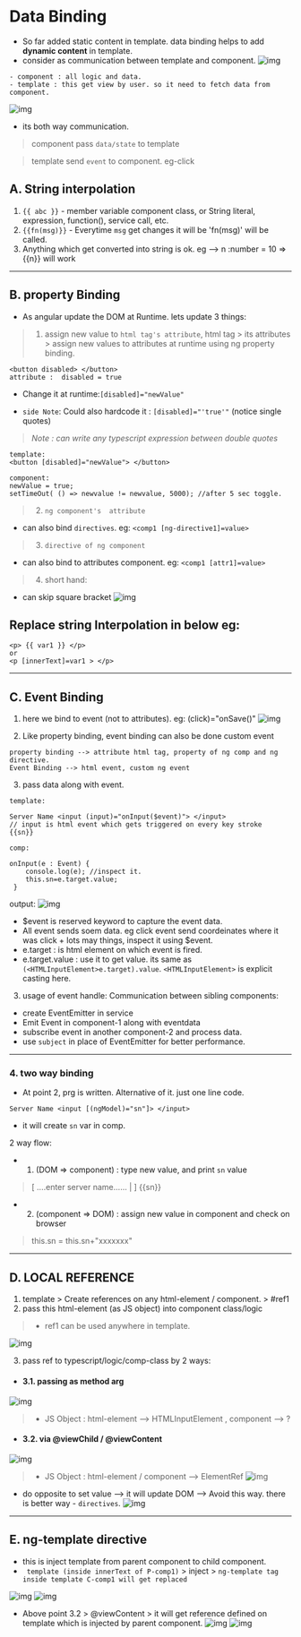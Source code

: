 # Data Binding 
- So far added static content in template. data binding helps to add **dynamic content** in template.
- consider as communication between template and component.
![img](https://github.com/lekhrajdinkar/NG6/blob/master/notes/assets/basic/11.JPG)

```
- component : all logic and data.
- template : this get view by user. so it need to fetch data from component.
```
![img](https://github.com/lekhrajdinkar/NG6/blob/master/notes/assets/basic/5.JPG)
- its both way communication.
> component pass `data/state` to template

> template send `event` to component. eg-click

## A. String interpolation
1. `{{ abc }}` - member variable component class, or String literal, expression, function(), service call, etc. 
2. `{{fn(msg)}}` - Everytime `msg` get changes it will be 'fn(msg)' will be called.
3. Anything which get converted into string is ok. eg --> n :number = 10 => {{n}} will work

***
## B. property Binding
- As angular update the DOM at Runtime. lets update 3 things: 
> 1. assign new value to `html tag's attribute`, 
html tag > its attributes > assign new values to attributes at runtime using ng property binding. 
```
<button disabled> </button>
attribute :  disabled = true
```
- Change it at runtime:`[disabled]="newValue"` 

- `side Note`: Could also hardcode it : `[disabled]="'true'"`  (notice single quotes)
> _Note : can write any typescript expression between double quotes_
```
template:
<button [disabled]="newValue"> </button>

component:
newValue = true;
setTimeOut( () => newvalue != newvalue, 5000); //after 5 sec toggle.
```
> 2. `ng component's  attribute`
- can also bind `directives`. eg: `<comp1 [ng-directive1]=value>`

> 3. `directive of ng component`
- can also bind to attributes component. eg: `<comp1 [attr1]=value>`

> 4. short hand:
- can skip square bracket
![img](https://github.com/lekhrajdinkar/NG6/blob/master/notes/assets/basic/comp/01.jpg)

## Replace string Interpolation in below eg:
```
<p> {{ var1 }} </p>
or
<p [innerText]=var1 > </p> 
```

***
## C. Event Binding

1.  here we bind to event (not to attributes). eg: (click)="onSave()"
![img](https://github.com/lekhrajdinkar/NG6/blob/master/notes/assets/basic/6.JPG)

2. Like property binding, event binding can also be done custom event
```
property binding --> attribute html tag, property of ng comp and ng directive.
Event Binding --> html event, custom ng event
```

3.  pass data along with event.
```
template:

Server Name <input (input)="onInput($event)"> </input>
// input is html event which gets triggered on every key stroke
{{sn}}

comp:

onInput(e : Event) {
    console.log(e); //inspect it.
    this.sn=e.target.value;
 }

```
output: 
![img](https://github.com/lekhrajdinkar/NG6/blob/master/notes/assets/basic/7.JPG)

- $event is reserved keyword to capture the event data.
- All event sends soem data. eg click event send coordeinates where it was click + lots may things, inspect it using $event. 
- e.target : is html element on which event is fired.
- e.target.value : use it to get value. its same as `(<HTMLInputElement>e.target).value`. `<HTMLInputElement>` is explicit casting here.

3. usage of event handle: Communication between sibling components:
- create EventEmitter in service
- Emit Event in component-1 along with eventdata
- subscribe event in another component-2 and process data.
- use `subject` in place of EventEmitter for better performance.
***

### 4. two way binding
- At point 2, prg is written. Alternative of it. just one line code.
```
Server Name <input [(ngModel)="sn"]> </input>
```
- it will create `sn` var in comp.

2 way flow:
- 1. (DOM => component) : type new value, and print `sn` value 
> [ ....enter server name...... |  ] {{sn}}

- 2. (component => DOM) : assign new value in component and check on browser 
> this.sn = this.sn+"xxxxxxx" 
***

## D. LOCAL REFERENCE

1. template > Create references on any html-element / component. > #ref1
2. pass this html-element (as JS object) into component class/logic

> - ref1 can be used anywhere in template.

![img](https://github.com/lekhrajdinkar/NG6/blob/master/notes/assets/basic/comp/09.jpg)

3. pass ref to typescript/logic/comp-class by 2 ways:

- #### 3.1. passing as method arg
![img](https://github.com/lekhrajdinkar/NG6/blob/master/notes/assets/basic/comp/10.jpg)

> - JS Object : html-element --> HTMLInputElement , component --> ? 

- #### 3.2. via @viewChild / @viewContent
![img](https://github.com/lekhrajdinkar/NG6/blob/master/notes/assets/basic/comp/11.jpg)
> - JS Object : html-element / component --> ElementRef 
![img](https://github.com/lekhrajdinkar/NG6/blob/master/notes/assets/basic/comp/12.jpg)

- do opposite to set value --> it will update DOM --> Avoid this way. there is better way - `directives`.
![img](https://github.com/lekhrajdinkar/NG6/blob/master/notes/assets/basic/comp/13.jpg) 

***

## E. ng-template directive
- this is inject template from parent component to child component.
- ` template (inside innerText of P-comp1)` > inject > `ng-template tag inside template C-comp1 will get replaced`


![img](https://github.com/lekhrajdinkar/NG6/blob/master/notes/assets/basic/comp/14.jpg)
![img](https://github.com/lekhrajdinkar/NG6/blob/master/notes/assets/basic/comp/15.jpg)

- Above point 3.2 > @viewContent > it will get reference defined on template which is injected by parent component.
![img](https://github.com/lekhrajdinkar/NG6/blob/master/notes/assets/basic/comp/16.jpg)
![img](https://github.com/lekhrajdinkar/NG6/blob/master/notes/assets/basic/comp/17.jpg)
